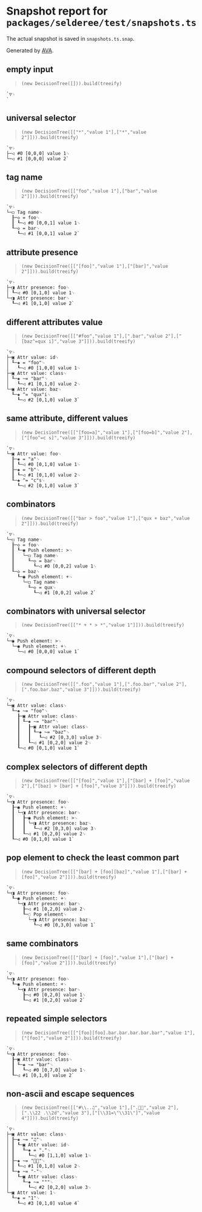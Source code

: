 # Snapshot report for `packages/selderee/test/snapshots.ts`

The actual snapshot is saved in `snapshots.ts.snap`.

Generated by [AVA](https://avajs.dev).

## empty input

> `(new DecisionTree([])).build(treeify)`

    `▽␊
    `

## universal selector

> `(new DecisionTree([["*","value 1"],["*","value 2"]])).build(treeify)`

    `▽␊
    ├─◁ #0 [0,0,0] value 1␊
    └─◁ #1 [0,0,0] value 2`

## tag name

> `(new DecisionTree([["foo","value 1"],["bar","value 2"]])).build(treeify)`

    `▽␊
    └─◻ Tag name␊
      ╟─◇ = foo␊
      ║ ┖─◁ #0 [0,0,1] value 1␊
      ╙─◇ = bar␊
        ┖─◁ #1 [0,0,1] value 2`

## attribute presence

> `(new DecisionTree([["[foo]","value 1"],["[bar]","value 2"]])).build(treeify)`

    `▽␊
    ├─◨ Attr presence: foo␊
    │ ┖─◁ #0 [0,1,0] value 1␊
    └─◨ Attr presence: bar␊
      ┖─◁ #1 [0,1,0] value 2`

## different attributes value

> `(new DecisionTree([["#foo","value 1"],[".bar","value 2"],["[baz^=qux i]","value 3"]])).build(treeify)`

    `▽␊
    ├─▣ Attr value: id␊
    │ ╙─◈ = "foo"␊
    │   ┖─◁ #0 [1,0,0] value 1␊
    ├─▣ Attr value: class␊
    │ ╙─◈ ~= "bar"␊
    │   ┖─◁ #1 [0,1,0] value 2␊
    └─▣ Attr value: baz␊
      ╙─◈ ^= "qux"i␊
        ┖─◁ #2 [0,1,0] value 3`

## same attribute, different values

> `(new DecisionTree([["[foo=a]","value 1"],["[foo=b]","value 2"],["[foo^=c s]","value 3"]])).build(treeify)`

    `▽␊
    └─▣ Attr value: foo␊
      ╟─◈ = "a"␊
      ║ ┖─◁ #0 [0,1,0] value 1␊
      ╟─◈ = "b"␊
      ║ ┖─◁ #1 [0,1,0] value 2␊
      ╙─◈ ^= "c"s␊
        ┖─◁ #2 [0,1,0] value 3`

## combinators

> `(new DecisionTree([["bar > foo","value 1"],["qux + baz","value 2"]])).build(treeify)`

    `▽␊
    └─◻ Tag name␊
      ╟─◇ = foo␊
      ║ ┖─◉ Push element: >␊
      ║   └─◻ Tag name␊
      ║     ╙─◇ = bar␊
      ║       ┖─◁ #0 [0,0,2] value 1␊
      ╙─◇ = baz␊
        ┖─◉ Push element: +␊
          └─◻ Tag name␊
            ╙─◇ = qux␊
              ┖─◁ #1 [0,0,2] value 2`

## combinators with universal selector

> `(new DecisionTree([["* + * > *","value 1"]])).build(treeify)`

    `▽␊
    └─◉ Push element: >␊
      └─◉ Push element: +␊
        └─◁ #0 [0,0,0] value 1`

## compound selectors of different depth

> `(new DecisionTree([[".foo","value 1"],[".foo.bar","value 2"],[".foo.bar.baz","value 3"]])).build(treeify)`

    `▽␊
    └─▣ Attr value: class␊
      ╙─◈ ~= "foo"␊
        ┠─▣ Attr value: class␊
        ┃ ╙─◈ ~= "bar"␊
        ┃   ┠─▣ Attr value: class␊
        ┃   ┃ ╙─◈ ~= "baz"␊
        ┃   ┃   ┖─◁ #2 [0,3,0] value 3␊
        ┃   ┖─◁ #1 [0,2,0] value 2␊
        ┖─◁ #0 [0,1,0] value 1`

## complex selectors of different depth

> `(new DecisionTree([["[foo]","value 1"],["[bar] + [foo]","value 2"],["[baz] > [bar] + [foo]","value 3"]])).build(treeify)`

    `▽␊
    └─◨ Attr presence: foo␊
      ┠─◉ Push element: +␊
      ┃ └─◨ Attr presence: bar␊
      ┃   ┠─◉ Push element: >␊
      ┃   ┃ └─◨ Attr presence: baz␊
      ┃   ┃   ┖─◁ #2 [0,3,0] value 3␊
      ┃   ┖─◁ #1 [0,2,0] value 2␊
      ┖─◁ #0 [0,1,0] value 1`

## pop element to check the least common part

> `(new DecisionTree([["[bar] + [foo][baz]","value 1"],["[bar] + [foo]","value 2"]])).build(treeify)`

    `▽␊
    └─◨ Attr presence: foo␊
      ┖─◉ Push element: +␊
        └─◨ Attr presence: bar␊
          ┠─◁ #1 [0,2,0] value 2␊
          ┖─◌ Pop element␊
            └─◨ Attr presence: baz␊
              ┖─◁ #0 [0,3,0] value 1`

## same combinators

> `(new DecisionTree([["[bar] + [foo]","value 1"],["[bar] + [foo]","value 2"]])).build(treeify)`

    `▽␊
    └─◨ Attr presence: foo␊
      ┖─◉ Push element: +␊
        └─◨ Attr presence: bar␊
          ┠─◁ #0 [0,2,0] value 1␊
          ┖─◁ #1 [0,2,0] value 2`

## repeated simple selectors

> `(new DecisionTree([["[foo][foo].bar.bar.bar.bar.bar","value 1"],["[foo]","value 2"]])).build(treeify)`

    `▽␊
    └─◨ Attr presence: foo␊
      ┠─▣ Attr value: class␊
      ┃ ╙─◈ ~= "bar"␊
      ┃   ┖─◁ #0 [0,7,0] value 1␊
      ┖─◁ #1 [0,1,0] value 2`

## non-ascii and escape sequences

> `(new DecisionTree([["#\\..♫","value 1"],[".👩‍🚀","value 2"],[".\\22 .\\2d","value 3"],["[\\31=\"\\31\"]","value 4"]])).build(treeify)`

    `▽␊
    ├─▣ Attr value: class␊
    │ ╟─◈ ~= "♫"␊
    │ ║ ┖─▣ Attr value: id␊
    │ ║   ╙─◈ = "."␊
    │ ║     ┖─◁ #0 [1,1,0] value 1␊
    │ ╟─◈ ~= "👩‍🚀"␊
    │ ║ ┖─◁ #1 [0,1,0] value 2␊
    │ ╙─◈ ~= "-"␊
    │   ┖─▣ Attr value: class␊
    │     ╙─◈ ~= """␊
    │       ┖─◁ #2 [0,2,0] value 3␊
    └─▣ Attr value: 1␊
      ╙─◈ = "1"␊
        ┖─◁ #3 [0,1,0] value 4`

